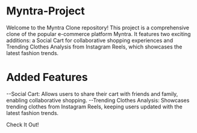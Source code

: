 # Myntra-Project
Welcome to the Myntra Clone repository! This project is a comprehensive clone of the popular e-commerce platform Myntra. It features two exciting additions: a Social Cart for collaborative shopping experiences and Trending Clothes Analysis from Instagram Reels, which showcases the latest fashion trends.

# Added Features
--Social Cart: Allows users to share their cart with friends and family, enabling collaborative shopping.
--Trending Clothes Analysis: Showcases trending clothes from Instagram Reels, keeping users updated with the latest fashion trends.

Check It Out!
